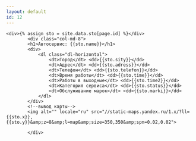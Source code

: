 ```yaml
---
layout: default
id: 12
---
```


	<div>{% assign sto = site.data.sto[page.id] %}</div>
			<div class="col-md-8">
  			<h1>Автосервис: {{sto.name}}</h1>	
  			<div>
	  			<dl class="dl-horizontal">
	  				<dt>Город</dt> <dd>{{sto.sity}}</dd>
	  				<dt>Адрес</dt> <dd>{{sto.adress}}</dd>
	  				<dt>Телефон</dt> <dd>{{sto.telefon}}</dd>
	  				<dt>Время работы</dt> <dd>{{sto.time}}</dd>
	  				<dt>Работы в выходные</dt> <dd>{{sto.time2}}</dd>
	  				<dt>Категория сервиса</dt> <dd>{{sto.status}}</dd>
	  				<dt>Обслуживание марок</dt> <dd>{{sto.marki}}</dd>
	  			</dl>				
  			</div>				
  			<!--вывод карты-->
  			<img alt="" locale="ru" src="//static-maps.yandex.ru/1.x/?ll={{sto.x}},{{sto.y}}&amp;z=8&amp;l=map&amp;size=350,350&amp;spn=0.02,0.02"> 

  			</div>
	